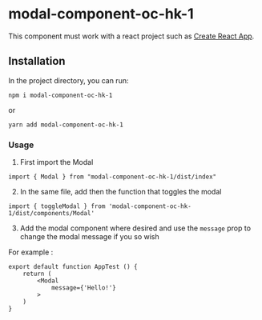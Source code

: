 # modal-component-oc-hk-1

This component must work with a react project such as [Create React App](https://github.com/facebook/create-react-app).

## Installation

In the project directory, you can run:

`npm i modal-component-oc-hk-1`

or

`yarn add modal-component-oc-hk-1`

### Usage

1. First import the Modal

`import { Modal } from "modal-component-oc-hk-1/dist/index"`

2. In the same file, add then the function that toggles the modal 

`import { toggleModal } from 'modal-component-oc-hk-1/dist/components/Modal'`

3. Add the modal component where desired and use the `message` prop to change the modal message if you so wish

For example :

```
export default function AppTest () {
    return (
        <Modal
            message={'Hello!'}
        >
    )
}
```
